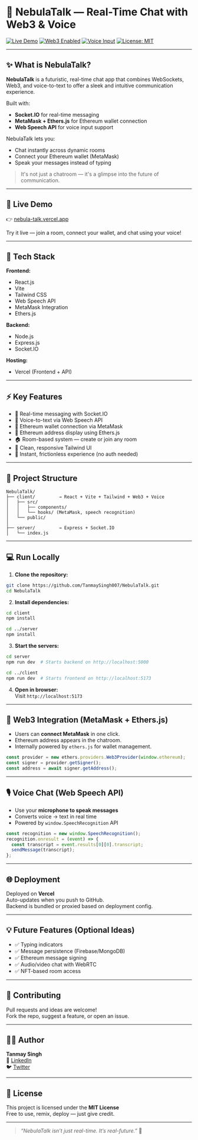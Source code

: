 # 🌌 NebulaTalk — Real-Time Chat with Web3 & Voice

[![Live Demo](https://img.shields.io/badge/🚀%20Live%20Demo-Click%20Here-green)](https://nebula-talk.vercel.app/)
[![Web3 Enabled](https://img.shields.io/badge/Web3-MetaMask-orange)](https://metamask.io/)
[![Voice Input](https://img.shields.io/badge/Speech-Web%20Speech%20API-blue)](https://developer.mozilla.org/en-US/docs/Web/API/Web_Speech_API)
[![License: MIT](https://img.shields.io/badge/License-MIT-blue.svg)](https://opensource.org/licenses/MIT)

---

## ✨ What is NebulaTalk?

**NebulaTalk** is a futuristic, real-time chat app that combines WebSockets, Web3, and voice-to-text to offer a sleek and intuitive communication experience.

Built with:
- **Socket.IO** for real-time messaging
- **MetaMask + Ethers.js** for Ethereum wallet connection
- **Web Speech API** for voice input support

NebulaTalk lets you:
- Chat instantly across dynamic rooms
- Connect your Ethereum wallet (MetaMask)
- Speak your messages instead of typing

> It's not just a chatroom — it's a glimpse into the future of communication.

---

## 🚀 Live Demo

👉 [nebula-talk.vercel.app](https://nebula-talk.vercel.app/)

Try it live — join a room, connect your wallet, and chat using your voice!

---

## 🧰 Tech Stack

**Frontend:**  
- React.js  
- Vite  
- Tailwind CSS  
- Web Speech API  
- MetaMask Integration  
- Ethers.js  

**Backend:**  
- Node.js  
- Express.js  
- Socket.IO  

**Hosting:**  
- Vercel (Frontend + API)

---

## ⚡ Key Features

- 🔄 Real-time messaging with Socket.IO
- 🧠 Voice-to-text via Web Speech API
- 🦊 Ethereum wallet connection via MetaMask
- 🧪 Ethereum address display using Ethers.js
- 🏠 Room-based system — create or join any room
- 🎨 Clean, responsive Tailwind UI
- 💬 Instant, frictionless experience (no auth needed)

---

## 📂 Project Structure

```
NebulaTalk/
├── client/         → React + Vite + Tailwind + Web3 + Voice
│   ├── src/
│   │   ├── components/
│   │   └── hooks/ (MetaMask, speech recognition)
│   └── public/
│
├── server/         → Express + Socket.IO
│   └── index.js
```

---

## 💻 Run Locally

1. **Clone the repository:**

```bash
git clone https://github.com/TanmaySingh007/NebulaTalk.git
cd NebulaTalk
```

2. **Install dependencies:**

```bash
cd client
npm install

cd ../server
npm install
```

3. **Start the servers:**

```bash
cd server
npm run dev  # Starts backend on http://localhost:5000

cd ../client
npm run dev  # Starts frontend on http://localhost:5173
```

4. **Open in browser:**  
   Visit `http://localhost:5173`

---

## 🦊 Web3 Integration (MetaMask + Ethers.js)

- Users can **connect MetaMask** in one click.
- Ethereum address appears in the chatroom.
- Internally powered by `ethers.js` for wallet management.

```js
const provider = new ethers.providers.Web3Provider(window.ethereum);
const signer = provider.getSigner();
const address = await signer.getAddress();
```

---

## 🎙️ Voice Chat (Web Speech API)

- Use your **microphone to speak messages**
- Converts voice → text in real time
- Powered by `window.SpeechRecognition` API

```js
const recognition = new window.SpeechRecognition();
recognition.onresult = (event) => {
  const transcript = event.results[0][0].transcript;
  sendMessage(transcript);
};
```

---

## 🌐 Deployment

Deployed on **Vercel**  
Auto-updates when you push to GitHub.  
Backend is bundled or proxied based on deployment config.

---

## 💡 Future Features (Optional Ideas)

- ✅ Typing indicators
- ✅ Message persistence (Firebase/MongoDB)
- ✅ Ethereum message signing
- ✅ Audio/video chat with WebRTC
- ✅ NFT-based room access

---

## 🤝 Contributing

Pull requests and ideas are welcome!  
Fork the repo, suggest a feature, or open an issue.

---

## 👨‍🚀 Author

**Tanmay Singh**  
💼 [LinkedIn](https://www.linkedin.com/in/tanmay-singh-228097272/)  
🐦 [Twitter](https://x.com/TanmaySing91357)

---

## 📄 License

This project is licensed under the **MIT License**  
Free to use, remix, deploy — just give credit.

---

> _“NebulaTalk isn’t just real-time. It’s real-future.”_ 🚀

